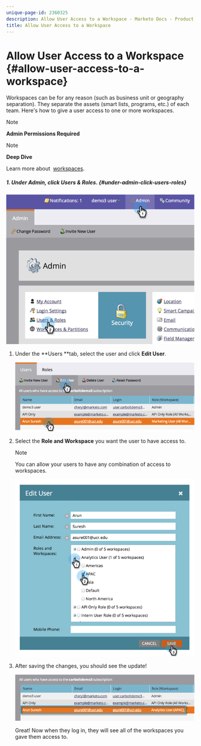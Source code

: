 ```yaml
---
unique-page-id: 2360325
description: Allow User Access to a Workspace - Marketo Docs - Product Documentation
title: Allow User Access to a Workspace
---
```


# Allow User Access to a Workspace {#allow-user-access-to-a-workspace}

Workspaces can be for any reason (such as business unit or&nbsp;geography separation). They separate the assets (smart lists, programs, etc.) of each team. Here's how to give a user access to one or more workspaces.

>[!NOTE]
>
>**Admin Permissions Required**

>[!NOTE]
>
>**Deep Dive**
>
>Learn more about&nbsp; [workspaces](understanding-workspaces-and-person-partitions.md).

##### 1. Under&nbsp;Admin, click&nbsp;Users & Roles. {#under-admin-click-users-roles}

![](assets/image2014-9-17-11-3a2-3a32.png)

1. Under the **Users **tab, select the user and click **Edit User**.

   ![](assets/image2014-9-17-11-3a2-3a46.png)

1. Select the **Role and Workspace** you want the user to have access to.

   >[!NOTE]
   >
   >You can allow your users to have any combination of access to workspaces.

   ![](assets/image2014-9-17-11-3a3-3a16.png)

1. After saving the changes, you should see the update!

   ![](assets/image2014-9-17-11-3a3-3a31.png)

   Great! Now when they log in, they will see all of the workspaces you gave them access to.

